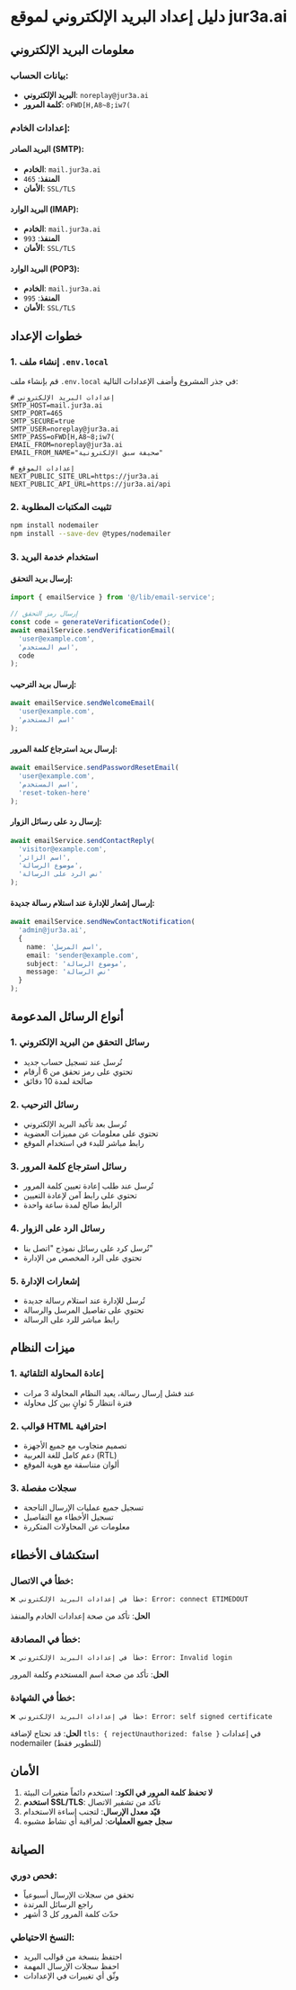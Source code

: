 # دليل إعداد البريد الإلكتروني لموقع jur3a.ai

## معلومات البريد الإلكتروني

### بيانات الحساب:
- **البريد الإلكتروني**: `noreplay@jur3a.ai`
- **كلمة المرور**: `oFWD[H,A8~8;iw7(`

### إعدادات الخادم:

#### البريد الصادر (SMTP):
- **الخادم**: `mail.jur3a.ai`
- **المنفذ**: `465`
- **الأمان**: `SSL/TLS`

#### البريد الوارد (IMAP):
- **الخادم**: `mail.jur3a.ai`
- **المنفذ**: `993`
- **الأمان**: `SSL/TLS`

#### البريد الوارد (POP3):
- **الخادم**: `mail.jur3a.ai`
- **المنفذ**: `995`
- **الأمان**: `SSL/TLS`

## خطوات الإعداد

### 1. إنشاء ملف `.env.local`

قم بإنشاء ملف `.env.local` في جذر المشروع وأضف الإعدادات التالية:

```env
# إعدادات البريد الإلكتروني
SMTP_HOST=mail.jur3a.ai
SMTP_PORT=465
SMTP_SECURE=true
SMTP_USER=noreplay@jur3a.ai
SMTP_PASS=oFWD[H,A8~8;iw7(
EMAIL_FROM=noreplay@jur3a.ai
EMAIL_FROM_NAME="صحيفة سبق الإلكترونية"

# إعدادات الموقع
NEXT_PUBLIC_SITE_URL=https://jur3a.ai
NEXT_PUBLIC_API_URL=https://jur3a.ai/api
```

### 2. تثبيت المكتبات المطلوبة

```bash
npm install nodemailer
npm install --save-dev @types/nodemailer
```

### 3. استخدام خدمة البريد

#### إرسال بريد التحقق:
```typescript
import { emailService } from '@/lib/email-service';

// إرسال رمز التحقق
const code = generateVerificationCode();
await emailService.sendVerificationEmail(
  'user@example.com',
  'اسم المستخدم',
  code
);
```

#### إرسال بريد الترحيب:
```typescript
await emailService.sendWelcomeEmail(
  'user@example.com',
  'اسم المستخدم'
);
```

#### إرسال بريد استرجاع كلمة المرور:
```typescript
await emailService.sendPasswordResetEmail(
  'user@example.com',
  'اسم المستخدم',
  'reset-token-here'
);
```

#### إرسال رد على رسائل الزوار:
```typescript
await emailService.sendContactReply(
  'visitor@example.com',
  'اسم الزائر',
  'موضوع الرسالة',
  'نص الرد على الرسالة'
);
```

#### إرسال إشعار للإدارة عند استلام رسالة جديدة:
```typescript
await emailService.sendNewContactNotification(
  'admin@jur3a.ai',
  {
    name: 'اسم المرسل',
    email: 'sender@example.com',
    subject: 'موضوع الرسالة',
    message: 'نص الرسالة'
  }
);
```

## أنواع الرسائل المدعومة

### 1. رسائل التحقق من البريد الإلكتروني
- تُرسل عند تسجيل حساب جديد
- تحتوي على رمز تحقق من 6 أرقام
- صالحة لمدة 10 دقائق

### 2. رسائل الترحيب
- تُرسل بعد تأكيد البريد الإلكتروني
- تحتوي على معلومات عن مميزات العضوية
- رابط مباشر للبدء في استخدام الموقع

### 3. رسائل استرجاع كلمة المرور
- تُرسل عند طلب إعادة تعيين كلمة المرور
- تحتوي على رابط آمن لإعادة التعيين
- الرابط صالح لمدة ساعة واحدة

### 4. رسائل الرد على الزوار
- تُرسل كرد على رسائل نموذج "اتصل بنا"
- تحتوي على الرد المخصص من الإدارة

### 5. إشعارات الإدارة
- تُرسل للإدارة عند استلام رسالة جديدة
- تحتوي على تفاصيل المرسل والرسالة
- رابط مباشر للرد على الرسالة

## ميزات النظام

### 1. إعادة المحاولة التلقائية
- عند فشل إرسال رسالة، يعيد النظام المحاولة 3 مرات
- فترة انتظار 5 ثوانٍ بين كل محاولة

### 2. قوالب HTML احترافية
- تصميم متجاوب مع جميع الأجهزة
- دعم كامل للغة العربية (RTL)
- ألوان متناسقة مع هوية الموقع

### 3. سجلات مفصلة
- تسجيل جميع عمليات الإرسال الناجحة
- تسجيل الأخطاء مع التفاصيل
- معلومات عن المحاولات المتكررة

## استكشاف الأخطاء

### خطأ في الاتصال:
```
❌ خطأ في إعدادات البريد الإلكتروني: Error: connect ETIMEDOUT
```
**الحل**: تأكد من صحة إعدادات الخادم والمنفذ

### خطأ في المصادقة:
```
❌ خطأ في إعدادات البريد الإلكتروني: Error: Invalid login
```
**الحل**: تأكد من صحة اسم المستخدم وكلمة المرور

### خطأ في الشهادة:
```
❌ خطأ في إعدادات البريد الإلكتروني: Error: self signed certificate
```
**الحل**: قد تحتاج لإضافة `tls: { rejectUnauthorized: false }` في إعدادات nodemailer (للتطوير فقط)

## الأمان

1. **لا تحفظ كلمة المرور في الكود**: استخدم دائماً متغيرات البيئة
2. **استخدم SSL/TLS**: تأكد من تشفير الاتصال
3. **قيّد معدل الإرسال**: لتجنب إساءة الاستخدام
4. **سجل جميع العمليات**: لمراقبة أي نشاط مشبوه

## الصيانة

### فحص دوري:
- تحقق من سجلات الإرسال أسبوعياً
- راجع الرسائل المرتدة
- حدّث كلمة المرور كل 3 أشهر

### النسخ الاحتياطي:
- احتفظ بنسخة من قوالب البريد
- احفظ سجلات الإرسال المهمة
- وثّق أي تغييرات في الإعدادات 